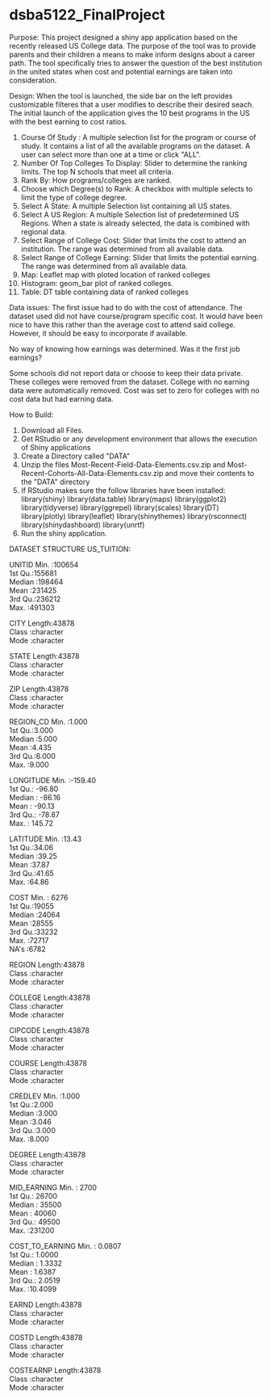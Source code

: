 # dsba5122_FinalProject

Purpose:
This project designed a shiny app application based on the recently released US College data.  The purpose of the tool was to provide parents and their children a means to make inform designs about a career path.  The tool specifically tries to answer the question of the best institution in the united states when cost and potential earnings are taken into consideration.

Design:
When the tool is launched, the side bar on the left provides customizable filteres that a user modifies to describe their desired seach.  The initial launch of the application gives the 10 best programs in the US with the best earning to cost ratios.  
  1.  Course Of Study :  A multiple selection list for the program or course of study.  It contains a list of all the
      available programs on the dataset.  A user can select more than one at a time or click
      "ALL".
  2.  Number Of Top Colleges To Display:   Slider to determine the ranking limits.  The top N schools that
                                          meet all criteria.
  3.  Rank By: How programs/colleges are ranked.  
  4.  Choose which Degree(s) to Rank:  A  checkbox with multiple selects to limit the type of college degree. 
  5.  Select A State:  A multiple Selection list containing all US states.
  6.  Select A US Region:  A multiple Selection list of predetermined US Regions.  When a state is already selected, the data
                          is combined with regional data.
  7.  Select Range of College Cost:  Slider that limits the cost to attend an institution.  The range was determined from all
                                    available data.
  8.  Select Range of College Earning:  Slider that limits the potential earning.  The range was determined from all available
                                        data.
  9.  Map: Leaflet map with ploted location of ranked colleges
  10. Histogram:  geom_bar plot of ranked colleges.
  11. Table:  DT table containing data of ranked colleges
                                        
  Data issues:
  The first issue had to do with the cost of attendance.  The dataset used did not have course/program specific cost.  It would have been nice to have this rather than the average cost to attend said college.   However, it should be easy to incorporate if available.
  
  No way of knowing how earnings was determined.  Was it the first job earnings?
  
  Some schools did not report data or choose to keep their data private.  These colleges were removed from the dataset.   College with no earning data were automatically removed.  Cost was set to zero for colleges with no cost data but had earning data.
  
  How to Build:
  1.  Download all Files.
  2.  Get RStudio or any development environment that allows the execution of Shiny applications
  3.  Create a Directory called "DATA"
  4.  Unzip the files Most-Recent-Field-Data-Elements.csv.zip and Most-Recent-Cohorts-All-Data-Elements.csv.zip and move their       contents to the "DATA" directory
  5.  If RStudio makes sure the follow libraries have been installed:
      library(shiny)
library(data.table)
library(maps)
library(ggplot2)
library(tidyverse)
library(ggrepel)
library(scales)
library(DT)
library(plotly)
library(leaflet)
library(shinythemes)
library(rsconnect)
library(shinydashboard)
library(unrtf)
  6.  Run the shiny application.
  
  DATASET STRUCTURE US_TUITION:

 UNITID	          Min.   :100654  
		  1st Qu.:155681  
		  Median :198464  
		  Mean   :231425  
		  3rd Qu.:236212  
		  Max.   :491303  
		  
CITY	          Length:43878      
              	  Class :character  
                  Mode  :character  
		  
STATE	          Length:43878      
	          Class :character  
                  Mode  :character  
		  
ZIP	          Length:43878      
 		  Class :character  
 		  Mode  :character
		  
REGION_CD	  Min.   :1.000  
                  1st Qu.:3.000  
                  Median :5.000  
                  Mean   :4.435  
                  3rd Qu.:6.000  
                  Max.   :9.000 
		  
LONGITUDE	  Min.   :-159.40  
                  1st Qu.: -96.80  
                  Median : -86.16  
                  Mean   : -90.13  
                  3rd Qu.: -78.87  
                  Max.   : 145.72 
		  
LATITUDE	  Min.   :13.43  
                  1st Qu.:34.06  
                  Median :39.25  
                  Mean   :37.87  
                  3rd Qu.:41.65  
                  Max.   :64.86
		  
COST	Min.   : 6276  
		  1st Qu.:19055  
		  Median :24064  
		  Mean   :28555  
		  3rd Qu.:33232  
		  Max.   :72717  
		  NA's   :6782 
		  
REGION	Length:43878      
		  Class :character  
		  Mode  :character
		  
COLLEGE	Length:43878      
		  Class :character  
		  Mode  :character 
		  
CIPCODE	Length:43878      
		  Class :character  
		  Mode  :character  
		  
COURSE	Length:43878      
		  Class :character  
		  Mode  :character 
		  
CREDLEV	          Min.   :1.000  
		  1st Qu.:2.000  
		  Median :3.000  
		  Mean   :3.046  
		  3rd Qu.:3.000  
		  Max.   :8.000  
		  
DEGREE	          Length:43878      
		  Class :character  
		  Mode  :character 
		  
MID_EARNING	  Min.   :  2700  
		  1st Qu.: 26700  
		  Median : 35500  
		  Mean   : 40060  
		  3rd Qu.: 49500  
		  Max.   :231200 
		  
COST_TO_EARNING	  Min.   : 0.0807  
		  1st Qu.: 1.0000  
		  Median : 1.3332  
		  Mean   : 1.6387  
		  3rd Qu.: 2.0519  
		  Max.   :10.4099 
		  
EARND	          Length:43878      
		  Class :character  
		  Mode  :character 
		  
COSTD	          Length:43878      
		  Class :character  
		  Mode  :character 
		  
COSTEARNP	  Length:43878      
		  Class :character  
		  Mode  :character  
		  

  
  
  

